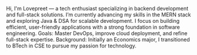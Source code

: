 Hi, I'm Lovepreet — a tech enthusiast specializing in backend development and full-stack solutions.
I’m currently advancing my skills in the MERN stack and exploring Java & DSA for scalable development.
I focus on building efficient, user-friendly applications with a strong foundation in software engineering.
Goals: Master DevOps, improve cloud deployment, and refine full-stack expertise.
Background: Initially an Economics major, I transitioned to BTech in CSE to pursue my passion for technology.
